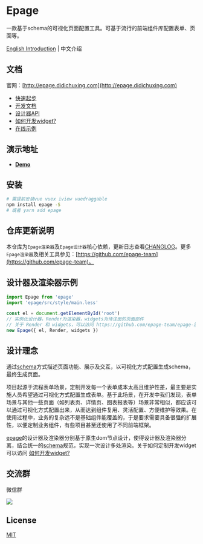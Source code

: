 # Epage

一款基于schema的可视化页面配置工具。可基于流行的前端组件库配置表单、页面等。

[English Introduction](./README_EN.md) | 中文介绍

## 文档

官网：[http://epage.didichuxing.com](http://epage.didichuxing.com)

- [快速起步](http://epage.didichuxing.com/usage/#快速起步)
- [开发文档](http://epage.didichuxing.com/developer/)
- [设计器API](http://epage.didichuxing.com/developer/epage.html)
- [如何开发widget?](http://epage.didichuxing.com/developer/widget.html)
- [在线示例](http://epage.didichuxing.com/examples/)


## 演示地址

- **[Demo](http://epage.didichuxing.com/examples/epage.html)**

## 安装

```sh
# 需提前安装vue vuex iview vuedraggable
npm install epage -S
# 或者 yarn add epage
```

## 仓库更新说明

本仓库为`Epage渲染器`及`Epage设计器`核心依赖，更新日志查看[CHANGLOG](./CHANGELOG.md)。更多`Epage渲染器`及相关工具参见：[https://github.com/epage-team](https://github.com/epage-team)。

## 设计器及渲染器示例

```js
import Epage from 'epage'
import 'epage/src/style/main.less'

const el = document.getElementById('root')
// 实例化设计器，Render为渲染器，widgets为待注册的页面部件
// 关于 Render 和 widgets，可以访问 https://github.com/epage-team/epage-iview
new Epage({ el, Render, widgets })
```

## 设计理念

通过[schema](http://epage.didichuxing.com/developer/schema.html)方式描述页面功能、展示及交互，以可视化方式配置生成schema，最终生成页面。

项目起源于流程表单场景，定制开发每一个表单成本太高且维护性差，最主要是实施人员希望通过可视化方式配置生成表单。基于此场景，在开发中我们发现，表单场景与其他一些页面（如列表页、详情页、图表报表等）场景非常相似，都应该可以通过可视化方式配置出来，从而达到组件复用、灵活配置、方便维护等效果。在使用过程中，业务的复杂远不是基础组件能覆盖的，于是要求需要具备很强的扩展性，以便定制业务组件，有些项目甚至还使用了不同前端框架。

[epage](http://epage.didichuxing.com/)的设计器及渲染器分别基于原生dom节点设计，使得设计器及渲染器分离，结合统一的[schema](http://epage.didichuxing.com/developer/schema.html)规范，实现一次设计多处渲染。关于如何定制开发widget可以访问 [如何开发widget?](http://epage.didichuxing.com/developer/widget.html)

## 交流群

微信群

![](http://img-hxy021.didistatic.com/static/star/epage-qrcode02.png)

## License

[MIT](http://opensource.org/licenses/MIT)
